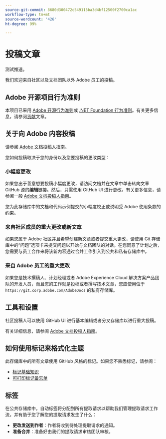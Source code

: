 ```yaml
---
source-git-commit: 8680d300472c549115ba3d4bf12500f2700ca1ac
workflow-type: tm+mt
source-wordcount: '426'
ht-degree: 99%

---
```

# 投稿文章

测试推送。

我们欢迎来自社区以及文档团队以外 Adobe 员工的投稿。

## Adobe 开源项目行为准则

本项目已采用 [Adobe 开源行为准则](code-of-conduct.md)或 [.NET Foundation 行为准则](https://dotnetfoundation.org/code-of-conduct)。有关更多信息，请参阅[贡献](contributing.md)文章。

## 关于向 Adobe 内容投稿

请参阅 [Adobe 文档投稿人指南](https://experienceleague.adobe.com/docs/contributor/contributor-guide/introduction.html?lang=zh-Hans)。

您如何投稿取决于您的身份以及您要投稿的更改类型：

### 小幅度更改

如果您出于善意想要投稿小幅度更改，请访问文档并在文章中单击转向文章 GitHub 源的&#x200B;**编辑**&#x200B;链接。然后，只需使用 GitHub UI 进行更改。有关更多信息，请参阅一般 [Adobe 文档投稿人指南](https://experienceleague.adobe.com/docs/contributor/contributor-guide/introduction.html?lang=zh-Hans)。

您为此存储库中的文档和代码示例提交的小幅度校正或说明受 Adobe 使用条款的约束。

### 来自社区成员的重大更改或新文章

如果您属于 Adobe 社区并且希望创建新文章或者提交重大更改，请使用 Git 存储库中的“问题”选项卡来提交问题以开始与文档团队的对话。在您同意了计划之后，您需要与员工合作来将该新内容通过合并工作引入到公共和私有存储库中。

<!--
If you submit a pull request with significant changes to documentation and code examples, you'll see a message in the pull request asking you to submit an online contribution license agreement (CLA). We need you to complete the online form before we can review your pull request.
-->

### 来自 Adobe 员工的重大更改

如果您是技术撰稿人、计划经理或者 Adobe Experience Cloud 解决方案产品团队的开发人员，而且您的工作就是投稿或者撰写技术文章，您应使用位于 `https://git.corp.adobe.com/AdobeDocs` 的私有存储库。

<!--Employees from other parts of the Adobe world should use the public repo for minor updates.-->

## 工具和设置

社区投稿人可以使用 GitHub UI 进行基本编辑或者分叉存储库以进行重大投稿。

有关详细信息，请参阅 [Adobe 文档投稿人指南](https://experienceleague.adobe.com/docs/contributor/contributor-guide/introduction.html?lang=zh-Hans)。

## 如何使用标记来格式化主题

此存储库中的所有文章使用 GitHub 风格的标记。如果您不熟悉标记，请参阅：

* [标记基础知识](https://help.github.com/articles/getting-started-with-writing-and-formatting-on-github/)
* [可打印标记备忘单](https://guides.github.com/pdfs/markdown-cheatsheet-online.pdf)

## 标签

在公共存储库中，自动标签将分配到所有提取请求以帮助我们管理提取请求工作流，并有助于您了解您的提取请求发生了什么：

* **更改发送到作者**：作者将收到待处理提取请求的通知。
* **准备合并**：准备好由我们的提取请求审核团队审核。
